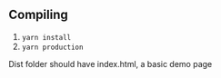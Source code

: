 ## Compiling

1. `yarn install`
2. `yarn production`

Dist folder should have index.html, a basic demo page
